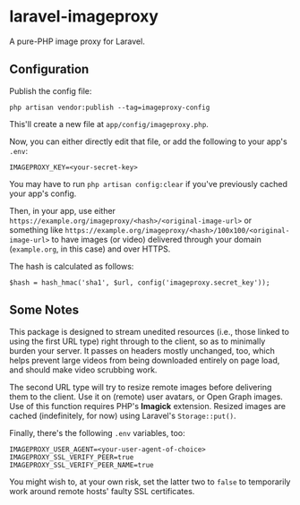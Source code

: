 # laravel-imageproxy
A pure-PHP image proxy for Laravel.

## Configuration
Publish the config file:
```
php artisan vendor:publish --tag=imageproxy-config
```
This'll create a new file at `app/config/imageproxy.php`.

Now, you can either directly edit that file, or add the following to your app's `.env`:
```
IMAGEPROXY_KEY=<your-secret-key>
```
You may have to run `php artisan config:clear` if you've previously cached your app's config.

Then, in your app, use either `https://example.org/imageproxy/<hash>/<original-image-url>` or something like `https://example.org/imageproxy/<hash>/100x100/<original-image-url>` to have images (or video) delivered through your domain (`example.org`, in this case) and over HTTPS.

The hash is calculated as follows:
```
$hash = hash_hmac('sha1', $url, config('imageproxy.secret_key'));
```

## Some Notes
This package is designed to stream unedited resources (i.e., those linked to using the first URL type) right through to the client, so as to minimally burden your server. It passes on headers mostly unchanged, too, which helps prevent large videos from being downloaded entirely on page load, and should make video scrubbing work.

The second URL type will try to resize remote images before delivering them to the client. Use it on (remote) user avatars, or Open Graph images. Use of this function requires PHP's **Imagick** extension. Resized images are cached (indefinitely, for now) using Laravel's `Storage::put()`.

Finally, there's the following `.env` variables, too:
```
IMAGEPROXY_USER_AGENT=<your-user-agent-of-choice>
IMAGEPROXY_SSL_VERIFY_PEER=true
IMAGEPROXY_SSL_VERIFY_PEER_NAME=true
```
You might wish to, at your own risk, set the latter two to `false` to temporarily work around remote hosts' faulty SSL certificates.
